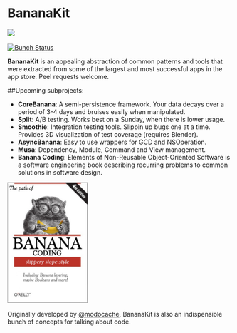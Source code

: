 BananaKit
=========
<img src="https://raw.githubusercontent.com/gabrielPeart/BananaKit/master/Bananas.png" width="120" />

[![Bunch Status](https://travis-ci.org/gabrielPeart/BananaKit.svg?branch=master)](https://travis-ci.org/gabrielPeart/BananaKit)

**BananaKit** is an appealing abstraction of common patterns and tools that were extracted from some of the largest and most successful apps in the app store. Peel requests welcome.

##Upcoming subprojects:

- **CoreBanana**: A semi-persistence framework. Your data decays over a period of 3-4 days and bruises easily when manipulated.
- **Split**: A/B testing. Works best on a Sunday, when there is lower usage.
- **Smoothie**: Integration testing tools. Slippin up bugs one at a time. Provides 3D visualization of test coverage (requires Blender).
- **AsyncBanana**: Easy to use wrappers for GCD and NSOperation.
- **Musa**:  Dependency, Module, Command and View management.
- **Banana Coding**: Elements of Non-Reusable Object-Oriented Software is a software engineering book describing recurring problems to common solutions in software design.

<img src="BananaCoding.png" width="180" />

Originally developed by [@modocache](https://twitter.com/modocache), BananaKit is also an indispensible bunch of concepts for talking about code.
